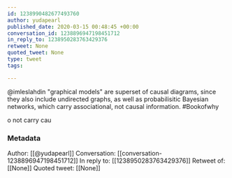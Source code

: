 ```yaml
---
id: 1238990482677493760
author: yudapearl
published_date: 2020-03-15 00:48:45 +00:00
conversation_id: 1238896947198451712
in_reply_to: 1238950283763429376
retweet: None
quoted_tweet: None
type: tweet
tags:

---
```


@imleslahdin "graphical models" are superset of causal diagrams, since they also include undirected graphs, as well as probabilisitic Bayesian networks, which carry associational, not causal information. #Bookofwhy

o not carry cau

### Metadata

Author: [[@yudapearl]]
Conversation: [[conversation-1238896947198451712]]
In reply to: [[1238950283763429376]]
Retweet of: [[None]]
Quoted tweet: [[None]]
